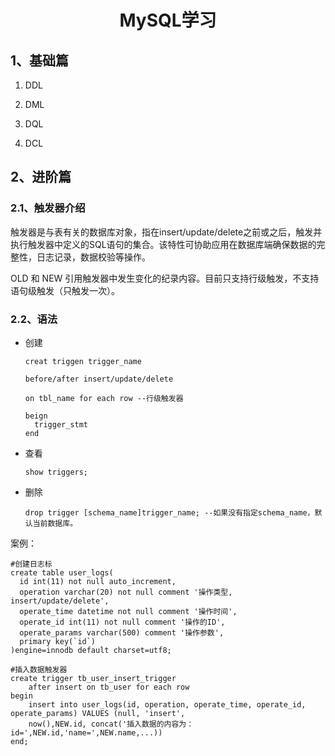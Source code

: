 <h1 align = "center">MySQL学习</h1>

## 1、基础篇

1. DDL

   

2. DML

3. DQL

4. DCL

## 2、进阶篇

### 2.1、触发器介绍

触发器是与表有关的数据库对象，指在insert/update/delete之前或之后，触发并执行触发器中定义的SQL语句的集合。该特性可协助应用在数据库端确保数据的完整性，日志记录，数据校验等操作。

OLD 和 NEW 引用触发器中发生变化的纪录内容。目前只支持行级触发，不支持语句级触发（只触发一次）。

### 2.2、语法

- 创建

  ```
  creat triggen trigger_name
  
  before/after insert/update/delete
  
  on tbl_name for each row --行级触发器
  
  beign
  	trigger_stmt
  end
  ```

- 查看

  ```
  show triggers;
  ```

- 删除

  ```
  drop trigger [schema_name]trigger_name; --如果没有指定schema_name，默认当前数据库。
  ```

案例：

```
#创建日志标
create table user_logs(
  id int(11) not null auto_increment,
  operation varchar(20) not null comment '操作类型, insert/update/delete',
  operate_time datetime not null comment '操作时间',
  operate_id int(11) not null comment '操作的ID',
  operate_params varchar(500) comment '操作参数',
  primary key(`id`)
)engine=innodb default charset=utf8;
```

```
#插入数据触发器
create trigger tb_user_insert_trigger
    after insert on tb_user for each row 
begin 
    insert into user_logs(id, operation, operate_time, operate_id, operate_params) VALUES (null, 'insert', 
    now(),NEW.id, concat('插入数据的内容为：id=',NEW.id,'name=',NEW.name,...))
end;
```

